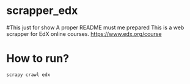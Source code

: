 # scrapper_edx
#This just for show A proper README must me prepared
This is a web scrapper for EdX online courses.
https://www.edx.org/course

# How to run?
```
scrapy crawl edx
```
